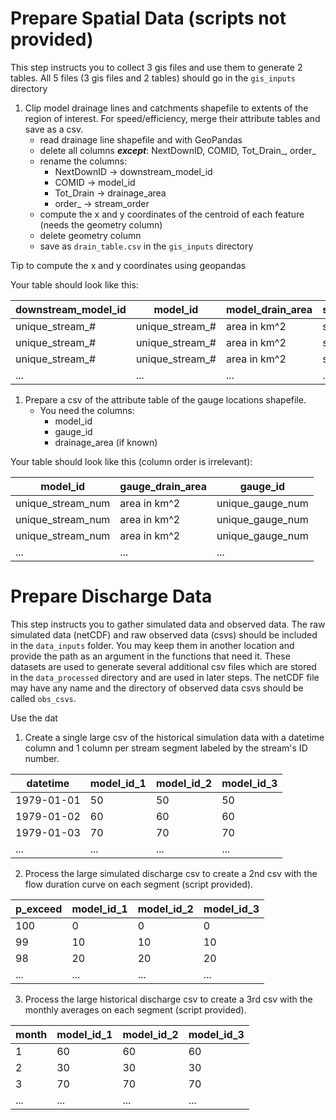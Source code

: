 # Prepare Spatial Data (scripts not provided)
This step instructs you to collect 3 gis files and use them to generate 2 tables. All 5 files (3 gis files and 2
tables) should go in the `gis_inputs` directory 

1. Clip model drainage lines and catchments shapefile to extents of the region of interest. 
   For speed/efficiency, merge their attribute tables and save as a csv.
   - read drainage line shapefile and with GeoPandas 
   - delete all columns ***except***: NextDownID, COMID, Tot_Drain_, order_
   - rename the columns:
      - NextDownID -> downstream_model_id
      - COMID -> model_id
      - Tot_Drain -> drainage_area
      - order_ -> stream_order
   - compute the x and y coordinates of the centroid of each feature (needs the geometry column)
   - delete geometry column
   - save as `drain_table.csv` in the `gis_inputs` directory

Tip to compute the x and y coordinates using geopandas


Your table should look like this:

| downstream_model_id | model_id        | model_drain_area | stream_order | x   | y   |  
|---------------------|-----------------|------------------|--------------|-----|-----|
| unique_stream_#     | unique_stream_# | area in km^2     | stream_order | ##  | ##  |
| unique_stream_#     | unique_stream_# | area in km^2     | stream_order | ##  | ##  |  
| unique_stream_#     | unique_stream_# | area in km^2     | stream_order | ##  | ##  |  
| ...                 | ...             | ...              | ...          | ... | ... |

1. Prepare a csv of the attribute table of the gauge locations shapefile.
   - You need the columns:
     - model_id
     - gauge_id
     - drainage_area (if known)  

Your table should look like this (column order is irrelevant):

| model_id          | gauge_drain_area | gauge_id         |
|-------------------|------------------|------------------|
| unique_stream_num | area in km^2     | unique_gauge_num |
| unique_stream_num | area in km^2     | unique_gauge_num |
| unique_stream_num | area in km^2     | unique_gauge_num |
| ...               | ...              | ...              |

# Prepare Discharge Data

This step instructs you to gather simulated data and observed data. The raw simulated data (netCDF) and raw observed 
data (csvs) should be included in the `data_inputs` folder. You may keep them in another location and provide the path 
as an argument in the functions that need it. These datasets are used to generate several additional csv files which 
are stored in the `data_processed` directory and are used in later steps. The netCDF file may have any name and the 
directory of observed data csvs should be called `obs_csvs`.

Use the dat

1. Create a single large csv of the historical simulation data with a datetime column and 1 column per stream segment labeled by the stream's ID number.

| datetime   | model_id_1 | model_id_2 | model_id_3 |
|------------|------------|------------|------------|
| 1979-01-01 | 50         | 50         | 50         |
| 1979-01-02 | 60         | 60         | 60         |
| 1979-01-03 | 70         | 70         | 70         |
| ...        | ...        | ...        | ...        |

2. Process the large simulated discharge csv to create a 2nd csv with the flow duration curve on each segment (script provided).

| p_exceed | model_id_1 | model_id_2 | model_id_3 |
|----------|------------|------------|------------|
| 100      | 0          | 0          | 0          |
| 99       | 10         | 10         | 10         |
| 98       | 20         | 20         | 20         |
| ...      | ...        | ...        | ...        |

3. Process the large historical discharge csv to create a 3rd csv with the monthly averages on each segment (script provided).

| month | model_id_1 | model_id_2 | model_id_3 |
|-------|------------|------------|------------|
| 1     | 60         | 60         | 60         |
| 2     | 30         | 30         | 30         |
| 3     | 70         | 70         | 70         |
| ...   | ...        | ...        | ...        |
